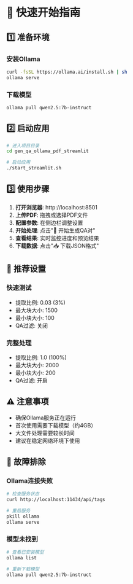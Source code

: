 # 🚀 快速开始指南

## 1️⃣ 准备环境

### 安装Ollama
```bash
curl -fsSL https://ollama.ai/install.sh | sh
ollama serve
```

### 下载模型
```bash
ollama pull qwen2.5:7b-instruct
```

## 2️⃣ 启动应用

```bash
# 进入项目目录
cd gen_qa_ollama_pdf_streamlit

# 启动应用
./start_streamlit.sh
```

## 3️⃣ 使用步骤

1. **打开浏览器**: http://localhost:8501
2. **上传PDF**: 拖拽或选择PDF文件
3. **配置参数**: 在侧边栏调整设置
4. **开始处理**: 点击"🚀 开始生成QA对"
5. **查看结果**: 实时监控进度和预览结果
6. **下载数据**: 点击"📥 下载JSON格式"

## 🎯 推荐设置

### 快速测试
- 提取比例: 0.03 (3%)
- 最大块大小: 1500
- 最小块大小: 100
- QA过滤: 关闭

### 完整处理
- 提取比例: 1.0 (100%)
- 最大块大小: 2000
- 最小块大小: 200
- QA过滤: 开启

## ⚠️ 注意事项

- 确保Ollama服务正在运行
- 首次使用需要下载模型（约4GB）
- 大文件处理需要较长时间
- 建议在稳定网络环境下使用

## 🔧 故障排除

### Ollama连接失败
```bash
# 检查服务状态
curl http://localhost:11434/api/tags

# 重启服务
pkill ollama
ollama serve
```

### 模型未找到
```bash
# 查看已安装模型
ollama list

# 重新下载模型
ollama pull qwen2.5:7b-instruct
``` 